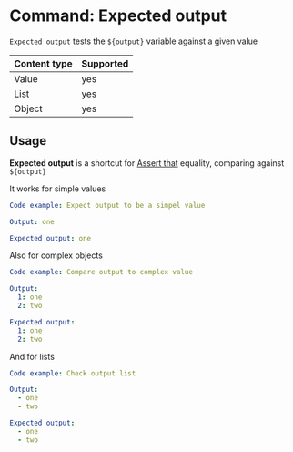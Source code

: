 # Command: Expected output

`Expected output` tests the `${output}` variable against a given value

| Content type | Supported |
|--------------|-----------|
| Value        | yes       |
| List         | yes       |
| Object       | yes       |

## Usage

**Expected output** is a shortcut for [Assert that](Assert%20that.md#object-equals) equality, comparing against `${output}`

It works for simple values

```yaml
Code example: Expect output to be a simpel value

Output: one

Expected output: one
```

Also for complex objects

```yaml
Code example: Compare output to complex value

Output:
  1: one
  2: two

Expected output:
  1: one
  2: two
```

And for lists

```yaml
Code example: Check output list

Output:
  - one
  - two

Expected output:
  - one
  - two
```
